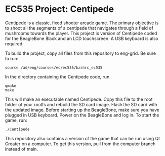 # EC535 Project: Centipede

Centipede is a classic, fixed shooter arcade game. The primary objective is to shoot all the segments of a centipede that navigates through a field of mushrooms towards the player. This project is version of Centipede coded for the BeagleBone Black and an LCD touchscreen. A USB keyboard is also required. 

To build the project, copy all files from this repository to eng-grid. Be sure to run:

```
source /ad/eng/courses/ec/ec535/bashrc_ec535
```

In the directory containing the Centipede code, run:

```
qmake
make
```

This will make an executable named Centipede. Copy this file to the root folder of your rootfs and rebuild the SD card image. Flash the SD card with the updated image. Before starting up the BeagleBone, make sure you have plugged in USB keyboard. Power on the BeagleBone and log in. To start the game, run:

```
./Centipede
```

This repository also contains a version of the game that can be run using Qt Creater on a computer. To get this version, pull from the computer branch instead of main.
